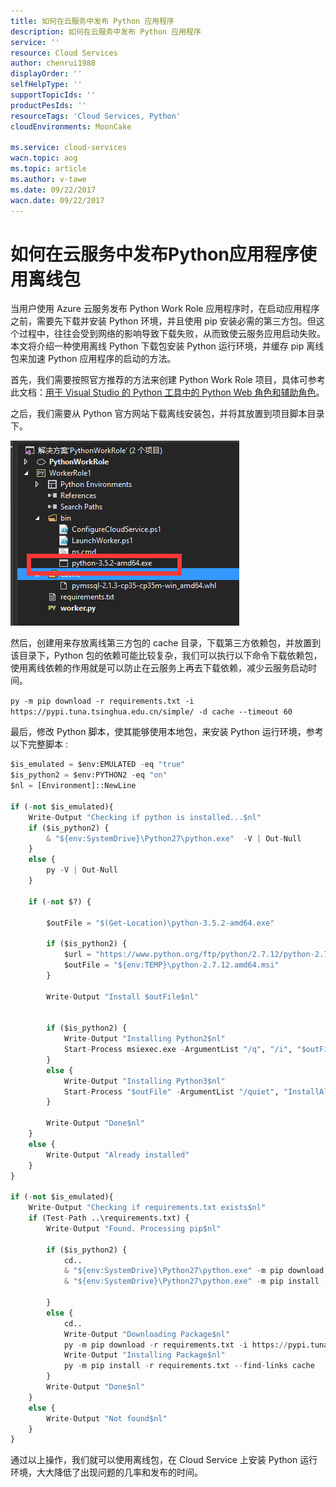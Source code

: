 ```yaml
---
title: 如何在云服务中发布 Python 应用程序
description: 如何在云服务中发布 Python 应用程序
service: ''
resource: Cloud Services
author: chenrui1988
displayOrder: ''
selfHelpType: ''
supportTopicIds: ''
productPesIds: ''
resourceTags: 'Cloud Services, Python'
cloudEnvironments: MoonCake

ms.service: cloud-services
wacn.topic: aog
ms.topic: article
ms.author: v-tawe
ms.date: 09/22/2017
wacn.date: 09/22/2017
---
```

# 如何在云服务中发布Python应用程序使用离线包

当用户使用 Azure 云服务发布 Python Work Role 应用程序时，在启动应用程序之前，需要先下载并安装 Python 环境，并且使用 pip 安装必需的第三方包。但这个过程中，往往会受到网络的影响导致下载失败，从而致使云服务应用启动失败。本文将介绍一种使用离线 Python 下载包安装 Python 运行环境，并缓存 pip 离线包来加速 Python 应用程序的启动的方法。

首先，我们需要按照官方推荐的方法来创建 Python Work Role 项目，具体可参考此文档：[用于 Visual Studio 的 Python 工具中的 Python Web 角色和辅助角色](https://docs.azure.cn/zh-cn/cloud-services/cloud-services-python-ptvs)。

之后，我们需要从 Python 官方网站下载离线安装包，并将其放置到项目脚本目录下。

![01](media/aog-cloud-services-deploy-python-project/01.png)

然后，创建用来存放离线第三方包的 cache 目录，下载第三方依赖包，并放置到该目录下，Python 包的依赖可能比较复杂，我们可以执行以下命令下载依赖包，使用离线依赖的作用就是可以防止在云服务上再去下载依赖，减少云服务启动时间。

`py -m pip download -r requirements.txt -i https://pypi.tuna.tsinghua.edu.cn/simple/ -d cache --timeout 60`

最后，修改 Python 脚本，使其能够使用本地包，来安装 Python 运行环境，参考以下完整脚本 :

```Python
$is_emulated = $env:EMULATED -eq "true"
$is_python2 = $env:PYTHON2 -eq "on"
$nl = [Environment]::NewLine

if (-not $is_emulated){
    Write-Output "Checking if python is installed...$nl"
    if ($is_python2) {
        & "${env:SystemDrive}\Python27\python.exe"  -V | Out-Null
    }
    else {
        py -V | Out-Null
    }

    if (-not $?) {

        $outFile = "$(Get-Location)\python-3.5.2-amd64.exe"

        if ($is_python2) {
            $url = "https://www.python.org/ftp/python/2.7.12/python-2.7.12.amd64.msi"
            $outFile = "${env:TEMP}\python-2.7.12.amd64.msi"
        }

        Write-Output "Install $outFile$nl"
        

        if ($is_python2) {
			Write-Output "Installing Python2$nl"
            Start-Process msiexec.exe -ArgumentList "/q", "/i", "$outFile", "ALLUSERS=1" -Wait
        }
        else {
			Write-Output "Installing Python3$nl"
            Start-Process "$outFile" -ArgumentList "/quiet", "InstallAllUsers=1" -Wait
        }

        Write-Output "Done$nl"
    }
    else {
        Write-Output "Already installed"
    }
}

if (-not $is_emulated){
    Write-Output "Checking if requirements.txt exists$nl"
    if (Test-Path ..\requirements.txt) {
        Write-Output "Found. Processing pip$nl"

        if ($is_python2) {
			cd..
            & "${env:SystemDrive}\Python27\python.exe" -m pip download -r requirements.txt -i https://pypi.tuna.tsinghua.edu.cn/simple/ -d cache  --timeout 60
			& "${env:SystemDrive}\Python27\python.exe" -m pip install -r requirements.txt --find-links cache

        }
        else {
			cd..
			Write-Output "Downloading Package$nl"
            py -m pip download -r requirements.txt -i https://pypi.tuna.tsinghua.edu.cn/simple/ -d cache --timeout 60
			Write-Output "Installing Package$nl"
			py -m pip install -r requirements.txt --find-links cache
        }
        Write-Output "Done$nl"
    }
    else {
        Write-Output "Not found$nl"
    }
}
```

通过以上操作，我们就可以使用离线包，在 Cloud Service 上安装 Python 运行环境，大大降低了出现问题的几率和发布的时间。
